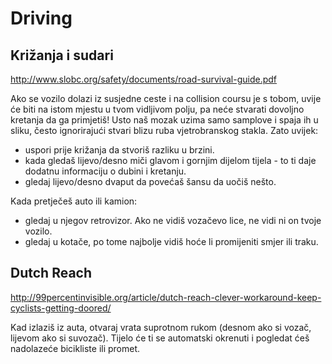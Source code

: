 # Driving

## Križanja i sudari

http://www.slobc.org/safety/documents/road-survival-guide.pdf

Ako se vozilo dolazi iz susjedne ceste i na collision coursu je s tobom, uvije će biti na istom mjestu u tvom vidljivom polju, pa neće stvarati dovoljno kretanja da ga primjetiš! Usto naš mozak uzima samo samplove i spaja ih u sliku, često ignorirajući stvari blizu ruba vjetrobranskog stakla. Zato uvijek:
* uspori prije križanja da stvoriš razliku u brzini.
* kada gledaš lijevo/desno miči glavom i gornjim dijelom tijela - to ti daje dodatnu informaciju o dubini i kretanju.
* gledaj lijevo/desno dvaput da povećaš šansu da uočiš nešto.

Kada pretječeš auto ili kamion:
* gledaj u njegov retrovizor. Ako ne vidiš vozačevo lice, ne vidi ni on tvoje vozilo.
* gledaj u kotače, po tome najbolje vidiš hoće li promijeniti smjer ili traku.

## Dutch Reach

http://99percentinvisible.org/article/dutch-reach-clever-workaround-keep-cyclists-getting-doored/

Kad izlaziš iz auta, otvaraj vrata suprotnom rukom (desnom ako si vozač, lijevom ako si suvozač). Tijelo će ti se automatski okrenuti i pogledat ćeš nadolazeće bicikliste ili promet.
